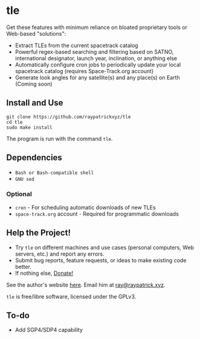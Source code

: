 # tle

Get these features with minimum reliance on bloated proprietary tools or Web-based "solutions":

- Extract TLEs from the current spacetrack catalog
- Powerful regex-based searching and filtering based on SATNO, international designator, launch year, inclination, or anything else
- Automatically configure cron jobs to periodically update your local spacetrack catalog (requires Space-Track.org account)
- Generate look angles for any satellite(s) and any place(s) on Earth (Coming soon)

## Install and Use

```
git clone https://github.com/raypatrickxyz/tle
cd tle
sudo make install
```

The program is run with the command `tle`.

## Dependencies
- `Bash or Bash-compatible shell`
- `GNU sed`

### Optional
- `cron` - For scheduling automatic downloads of new TLEs
- `space-track.org` account - Required for programmatic downloads 

## Help the Project!

- Try `tle` on different machines and use cases (personal computers, Web servers, etc.) and report any errors.
- Submit bug reports, feature requests, or ideas to make existing code better.
- If nothing else, [Donate!](https://paypal.me/RayPatrick)

See the author's website [here](https://raypatrick.xyz). Email him at [ray@raypatrick.xyz](mailto:ray@raypatrick.xyz).

`tle` is free/libre software, licensed under the GPLv3.

## To-do
- Add SGP4/SDP4 capability
